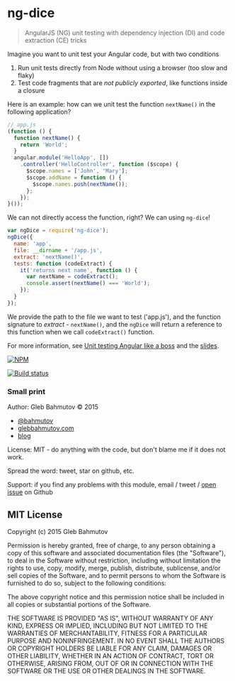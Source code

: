 # ng-dice

> AngularJS (NG) unit testing with dependency injection (DI) and code extraction (CE) tricks

Imagine you want to unit test your Angular code, but with two conditions

1. Run unit tests directly from Node without using a browser (too slow and flaky)
2. Test code fragments that are *not publicly exported*, like functions inside a closure

Here is an example: how can we unit test the function `nextName()` in the following application?

```js
// app.js
(function () {
  function nextName() {
    return 'World';
  }
  angular.module('HelloApp', [])
    .controller('HelloController', function ($scope) {
      $scope.names = ['John', 'Mary'];
      $scope.addName = function () {
        $scope.names.push(nextName());
      };
    });
}());
```

We can not directly access the function, right? We can using `ng-dice`!

```js
var ngDice = require('ng-dice');
ngDice({
  name: 'app',
  file: __dirname + '/app.js',
  extract: 'nextName()',
  tests: function (codeExtract) {
    it('returns next name', function () {
      var nextName = codeExtract();
      console.assert(nextName() === 'World');
    });
  }
});
```

We provide the path to the file we want to test ('app.js'), and the function signature to *extract* - `nextName()`,
and the `ngDice` will return a reference to this function when we call `codeExtract()` function.

For more information, see 
[Unit testing Angular like a boss](http://glebbahmutov.com/blog/unit-testing-angular-from-node-like-a-boss/)
and the [slides](http://slides.com/bahmutov/bend-the-rules).

[![NPM][ng-dice-icon] ][ng-dice-url]

[![Build status][ng-dice-ci-image] ][ng-dice-ci-url]

[ng-dice-icon]: https://nodei.co/npm/ng-dice.png?downloads=true
[ng-dice-url]: https://npmjs.org/package/ng-dice
[ng-dice-ci-image]: https://travis-ci.org/bahmutov/ng-dice.png?branch=master
[ng-dice-ci-url]: https://travis-ci.org/bahmutov/ng-dice

### Small print

Author: Gleb Bahmutov &copy; 2015

* [@bahmutov](https://twitter.com/bahmutov)
* [glebbahmutov.com](http://glebbahmutov.com)
* [blog](http://glebbahmutov.com/blog/)

License: MIT - do anything with the code, but don't blame me if it does not work.

Spread the word: tweet, star on github, etc.

Support: if you find any problems with this module, email / tweet /
[open issue](https://github.com/bahmutov/ng-dice/issues) on Github

## MIT License

Copyright (c) 2015 Gleb Bahmutov

Permission is hereby granted, free of charge, to any person
obtaining a copy of this software and associated documentation
files (the "Software"), to deal in the Software without
restriction, including without limitation the rights to use,
copy, modify, merge, publish, distribute, sublicense, and/or sell
copies of the Software, and to permit persons to whom the
Software is furnished to do so, subject to the following
conditions:

The above copyright notice and this permission notice shall be
included in all copies or substantial portions of the Software.

THE SOFTWARE IS PROVIDED "AS IS", WITHOUT WARRANTY OF ANY KIND,
EXPRESS OR IMPLIED, INCLUDING BUT NOT LIMITED TO THE WARRANTIES
OF MERCHANTABILITY, FITNESS FOR A PARTICULAR PURPOSE AND
NONINFRINGEMENT. IN NO EVENT SHALL THE AUTHORS OR COPYRIGHT
HOLDERS BE LIABLE FOR ANY CLAIM, DAMAGES OR OTHER LIABILITY,
WHETHER IN AN ACTION OF CONTRACT, TORT OR OTHERWISE, ARISING
FROM, OUT OF OR IN CONNECTION WITH THE SOFTWARE OR THE USE OR
OTHER DEALINGS IN THE SOFTWARE.
